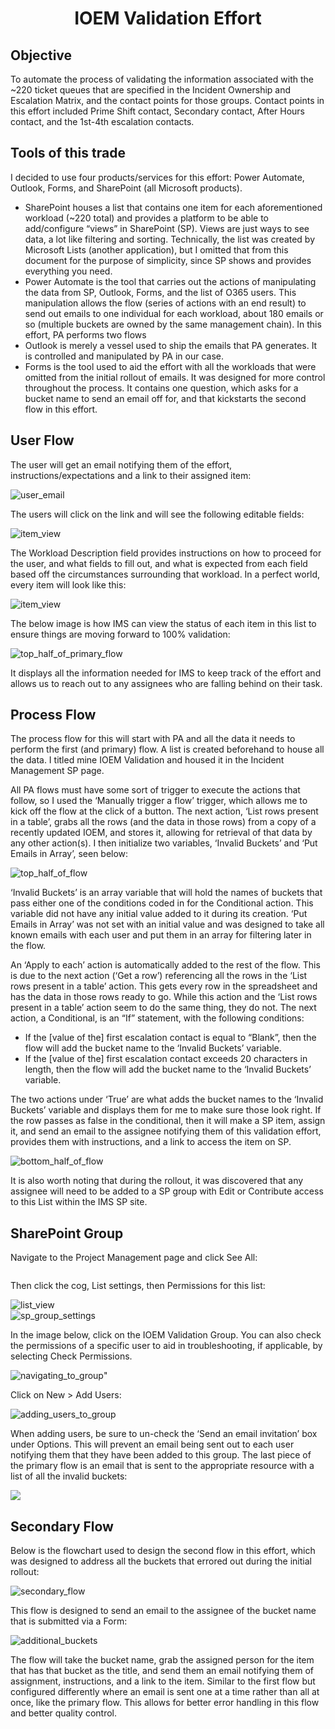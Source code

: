 <h1 align= center>IOEM Validation Effort</h1>
<h2>Objective</h2>
To automate the process of validating the information associated with the ~220 ticket queues that are specified in the Incident Ownership and Escalation Matrix, and the contact points for those groups. Contact points in this effort included Prime Shift contact, Secondary contact, After Hours contact, and the 1st-4th escalation contacts. 
<h2>Tools of this trade</h2>
<p>I decided to use four products/services for this effort: Power Automate, Outlook, Forms, and SharePoint (all Microsoft products).</p>
<ul>
 <li>SharePoint houses a list that contains one item for each aforementioned workload (~220 total) and provides a platform to be able to add/configure “views” in SharePoint (SP). Views are just ways to see data, a lot like filtering and sorting. Technically, the list was created by Microsoft Lists (another application), but I omitted that from this document for the purpose of simplicity, since SP shows and provides everything you need.</li>
 <li>Power Automate is the tool that carries out the actions of manipulating the data from SP, Outlook, Forms, and the list of O365 users. This manipulation allows the flow (series of actions with an end result) to send out emails to one individual for each workload, about 180 emails or so (multiple buckets are owned by the same management chain). In this effort, PA performs two flows</li>
 <li>Outlook is merely a vessel used to ship the emails that PA generates. It is controlled and manipulated by PA in our case.</li>
 <li>Forms is the tool used to aid the effort with all the workloads that were omitted from the initial rollout of emails. It was designed for more control throughout the process. It contains one question, which asks for a bucket name to send an email off for, and that kickstarts the second flow in this effort. 
</li> 
</ul>
<h2>User Flow</h2>
<p>The user will get an email notifying them of the effort, instructions/expectations and a link to their assigned item:</p>
<img src="https://github.com/theLiberater-er/PowerPlatform/blob/4855d0c5e895db8e0dd8967a0abe5e15b2696d4e/Assets/IOEM%20Validation/user_email.jpg" alt="user_email">
<p>The users will click on the link and will see the following editable fields:</p>
<img src="https://github.com/theLiberater-er/PowerPlatform/blob/b54434c160d2e63a7b382e39c876aeb4d465e203/Assets/IOEM%20Validation/IOEM%20write-up11.png" alt="item_view"> 
<p>The Workload Description field provides instructions on how to proceed for the user, and what fields to fill out, and what is expected from each field based off the circumstances surrounding that workload. In a perfect world, every item will look like this:</p>
<img src="https://github.com/theLiberater-er/PowerPlatform/blob/b92ecb3050aea09e44f27e6786dcc3be36cc62e9/Assets/IOEM%20Validation/IOEM%20write-up2.png" alt="item_view">
<p>The below image is how IMS can view the status of each item in this list to ensure things are moving forward to 100% validation:</p>
<img src="https://github.com/theLiberater-er/PowerPlatform/blob/70c541a64b9e07f6beda274384ab21cc9c918a99/Assets/IOEM%20Validation/IOEM%20write-up3.png" alt="top_half_of_primary_flow">
<p>It displays all the information needed for IMS to keep track of the effort and allows us to reach out to any assignees who are falling behind on their task.</p> 
<h2>Process Flow</h2>
<p>The process flow for this will start with PA and all the data it needs to perform the first (and primary) flow. A list is created beforehand to house all the data. I titled mine IOEM Validation and housed it in the Incident Management SP page.</p> 
<p>All PA flows must have some sort of trigger to execute the actions that follow, so I used the ‘Manually trigger a flow’ trigger, which allows me to kick off the flow at the click of a button. The next action, ‘List rows present in a table’, grabs all the rows (and the data in those rows) from a copy of a recently updated IOEM, and stores it, allowing for retrieval of that data by any other action(s). I then initialize two variables, ‘Invalid Buckets’ and ‘Put Emails in Array’, seen below:</p>
<img src="https://github.com/theLiberater-er/PowerPlatform/blob/5d2bb48420883a4ddc4e385f0b8ea57d49142467/Assets/IOEM%20Validation/primary_flow_1.png" alt="top_half_of_flow">
<p>‘Invalid Buckets’ is an array variable that will hold the names of buckets that pass either one of the conditions coded in for the Conditional action. This variable did not have any initial value added to it during its creation. ‘Put Emails in Array’ was not set with an initial value and was designed to take all known emails with each user and put them in an array for filtering later in the flow.</p> 
<p>An ‘Apply to each’ action is automatically added to the rest of the flow. This is due to the next action (‘Get a row’) referencing all the rows in the ‘List rows present in a table’ action. This gets every row in the spreadsheet and has the data in those rows ready to go. While this action and the ‘List rows present in a table’ action seem to do the same thing, they do not. The next action, a Conditional, is an “If” statement, with the following conditions:</p> 
<ul>
<li>If the [value of the] first escalation contact is equal to “Blank”, then the flow will add the bucket name to the ‘Invalid Buckets’ variable.</li> 
<li>If the [value of the] first escalation contact exceeds 20 characters in length, then the flow will add the bucket name to the ‘Invalid Buckets’ variable.</li> 
</ul>
<p>The two actions under ‘True’ are what adds the bucket names to the ‘Invalid Buckets’ variable and displays them for me to make sure those look right. If the row passes as false in the conditional, then it will make a SP item, assign it, and send an email to the assignee notifying them of this validation effort, provides them with instructions, and a link to access the item on SP.</p> 
<img src="https://github.com/theLiberater-er/PowerPlatform/blob/3fbca73b62eca39f5ce01adeb491d132970b79f9/Assets/IOEM%20Validation/primary_flow.png" alt="bottom_half_of_flow">
<p>It is also worth noting that during the rollout, it was discovered that any assignee will need to be added to a SP group with Edit or Contribute access to this List within the IMS SP site.</p> 
<h2>SharePoint Group</h2>
<p>Navigate to the Project Management page and click See All:</p>
<img src="" alt="">
<p>Then click the cog, List settings, then Permissions for this list:</p>   
<img src="https://github.com/theLiberater-er/PowerPlatform/blob/795c41fb8f1b022989a987cde8f7f516ee6aba60/Assets/IOEM%20Validation/ioem%20write-up13.png" alt="list_view"><br>
<img src="https://github.com/theLiberater-er/PowerPlatform/blob/795c41fb8f1b022989a987cde8f7f516ee6aba60/Assets/IOEM%20Validation/IOEM%20write-up14.png" alt="sp_group_settings">
<p>In the image below, click on the IOEM Validation Group. You can also check the permissions of a specific user to aid in troubleshooting, if applicable, by selecting Check Permissions.</p> 
<img src="https://github.com/theLiberater-er/PowerPlatform/blob/795c41fb8f1b022989a987cde8f7f516ee6aba60/Assets/IOEM%20Validation/IOEM%20write-up15.png" alt="navigating_to_group">"
<p>Click on New > Add Users:</p>
<img src="https://github.com/theLiberater-er/PowerPlatform/blob/795c41fb8f1b022989a987cde8f7f516ee6aba60/Assets/IOEM%20Validation/IOEM%20write-up16.png" alt="adding_users_to_group">
<p>When adding users, be sure to un-check the ‘Send an email invitation’ box under Options. This will prevent an email being sent out to each user notifying them that they have been added to this group. 
The last piece of the primary flow is an email that is sent to the appropriate resource with a list of all the invalid buckets:</p>
<img src="https://github.com/theLiberater-er/PowerPlatform/blob/795c41fb8f1b022989a987cde8f7f516ee6aba60/Assets/IOEM%20Validation/IOEM%20write-up17.png"> 
<h2>Secondary Flow</h2>
<p>Below is the flowchart used to design the second flow in this effort, which was designed to address all the buckets that errored out during the initial rollout:</p>
<img src="https://github.com/theLiberater-er/PowerPlatform/blob/795c41fb8f1b022989a987cde8f7f516ee6aba60/Assets/IOEM%20Validation/secondary_flow.png" alt="secondary_flow">
<p>This flow is designed to send an email to the assignee of the bucket name that is submitted via a Form:</p>
<img src="https://github.com/theLiberater-er/PowerPlatform/blob/795c41fb8f1b022989a987cde8f7f516ee6aba60/Assets/IOEM%20Validation/additional_buckets.png" alt="additional_buckets">
<p>The flow will take the bucket name, grab the assigned person for the item that has that bucket as the title, and send them an email notifying them of assignment, instructions, and a link to the item. Similar to the first flow but configured differently where an email is sent one at a time rather than all at once, like the primary flow. This allows for better error handling in this flow and better quality control.</p> 
